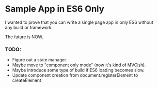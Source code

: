 # Sample App in ES6 Only

I wanted to prove that you can write a single page app in only ES6 without any build or framework.

The future is NOW.

### TODO: ###
* Figure out a state manager.
* Maybe move to "component only mode" (now it's kind of MVCish).
* Maybe introduce some type of build if ES6 loading becomes slow.
* Update component creation from document.registerElement to createElement
